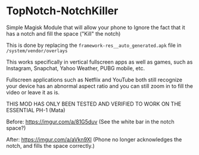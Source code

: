# TopNotch-NotchKiller
Simple Magisk Module that will allow your phone to Ignore the fact that it has a notch and fill the space ("Kill" the notch)

This is done by replacing the `framework-res__auto_generated.apk` file in `/system/vendor/overlays`

This works specifically in vertical fullscreen apps as well as games, such as Instagram, Snapchat, Yahoo Weather, PUBG mobile, etc.

Fullscreen applications such as Netflix and YouTube both still recognize your device has an abnormal aspect ratio and you can still zoom in to fill the video or leave it as is.

THIS MOD HAS ONLY BEEN TESTED AND VERIFIED TO WORK ON THE ESSENTIAL PH-1 (Mata)

Before: https://imgur.com/a/81G5duv (See the white bar in the notch space?)

After: https://imgur.com/a/aVkn9Xl (Phone no longer acknowledges the notch, and fills the space correctly.)
